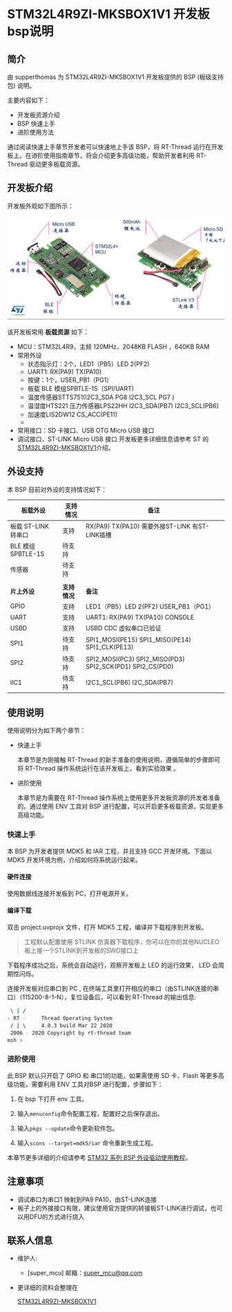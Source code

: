 # STM32L4R9ZI-MKSBOX1V1 开发板bsp说明

## 简介

由 supperthomas 为 STM32L4R9ZI-MKSBOX1V1 开发板提供的 BSP (板级支持包) 说明。

主要内容如下：

- 开发板资源介绍
- BSP 快速上手
- 进阶使用方法

通过阅读快速上手章节开发者可以快速地上手该 BSP，将 RT-Thread 运行在开发板上。在进阶使用指南章节，将会介绍更多高级功能，帮助开发者利用 RT-Thread 驱动更多板载资源。

## 开发板介绍

开发板外观如下图所示：

![board](figures/board.png)

该开发板常用 **板载资源** 如下：

- MCU：STM32L4R9，主频 120MHz，2048KB FLASH ，640KB RAM
- 常用外设
  - 状态指示灯：2个，LED1（PB5）LED 2(PF2) 
  - UART1: RX(PA9) TX(PA10)
  - 按键：1个，USER_PB1（PG1）
  - 板载 BLE 模组SPBTLE-1S（SPI/UART)
  - 温度传感器STTS751(I2C3_SDA PG8  I2C3_SCL PG7 )
  - 温湿度HTS221 压力传感器LPS22HH   I2C3_SDA(PB7) I2C3_SCL(PB6)
  - 加速度LIS2DW12  CS_ACC(PE11)
  - 
- 常用接口：SD 卡接口、USB OTG Micro USB 接口
- 调试接口，ST-LINK Micro USB 接口
开发板更多详细信息请参考 ST 的 [STM32L4R9ZI-MKSBOX1V1](https://www.st.com/zh/evaluation-tools/steval-mksbox1v1.html)介绍。

## 外设支持

本 BSP 目前对外设的支持情况如下：

|   **板载外设**    |  **支持情况**     |   **备注**   |
| ---- | ---- | ---- |
| 板载 ST-LINK 转串口 | 支持 | RX(PA9) TX(PA10) 需要外接ST-LINK 有ST-LINK插槽 |
| BLE 模组SPBTLE-1S | 待支持 |  |
| 传感器 | 待支持 |  |
|  |  |  |
|   **片上外设**      |    **支持情况**   |   **备注**    |
| GPIO | 支持 | LED1（PB5）LED 2(PF2) USER_PB1（PG1） |
| UART | 支持 | UART1: RX(PA9) TX(PA10)   CONSOLE |
| USBD | 支持 | USBD CDC 虚拟串口已验证 |
| SPI1 | 待支持 | SPI1_MOSI(PE15) SPI1_MISO(PE14) SPI1_CLK(PE13) |
| SPI2 | 待支持 | SPI2_MOSI(PC3) SPI2_MISO(PD3) SPI2_SCK(PD1) SPI2_CS(PD0) |
| IIC1 | 待支持 | I2C1_SCL(PB6)   I2C_SDA(PB7) |


## 使用说明

使用说明分为如下两个章节：

- 快速上手

    本章节是为刚接触 RT-Thread 的新手准备的使用说明，遵循简单的步骤即可将 RT-Thread 操作系统运行在该开发板上，看到实验效果 。

- 进阶使用

    本章节是为需要在 RT-Thread 操作系统上使用更多开发板资源的开发者准备的。通过使用 ENV 工具对 BSP 进行配置，可以开启更多板载资源，实现更多高级功能。


### 快速上手

本 BSP 为开发者提供 MDK5 和 IAR 工程，并且支持 GCC 开发环境。下面以 MDK5 开发环境为例，介绍如何将系统运行起来。

#### 硬件连接

使用数据线连接开发板到 PC，打开电源开关。

#### 编译下载

双击 project.uvprojx 文件，打开 MDK5 工程，编译并下载程序到开发板。

> 工程默认配置使用 STLINK 仿真器下载程序，你可以在你的其他NUCLEO板上接一个STLINK到开发板的SWD接口上

下载程序成功之后，系统会自动运行，观察开发板上 LED 的运行效果， LED 会周期性闪烁。

连接开发板对应串口到 PC , 在终端工具里打开相应的串口（由STLINK连接的串口）（115200-8-1-N），复位设备后，可以看到 RT-Thread 的输出信息:

```bash
 \ | /
- RT -     Thread Operating System
 / | \     4.0.3 build Mar 22 2020
 2006 - 2020 Copyright by rt-thread team
msh >
```
### 进阶使用

此 BSP 默认只开启了 GPIO 和 串口1的功能，如果需使用 SD 卡、Flash 等更多高级功能，需要利用 ENV 工具对BSP 进行配置，步骤如下：

1. 在 bsp 下打开 env 工具。

2. 输入`menuconfig`命令配置工程，配置好之后保存退出。

3. 输入`pkgs --update`命令更新软件包。

4. 输入`scons --target=mdk5/iar` 命令重新生成工程。

本章节更多详细的介绍请参考 [STM32 系列 BSP 外设驱动使用教程](../docs/STM32系列BSP外设驱动使用教程.md)。

## 注意事项

- 调试串口为串口1 映射到PA9   PA10，由ST-LINK连接
- 板子上的外接接口有限，建议使用官方提供的转接板ST-LINK进行调试，也可以用DFU的方式进行烧入


## 联系人信息

- 维护人:

  - [super_mcu] 邮箱：[super_mcu@qq.com](mailto:super_mcu@qq.com)

-  更详细的资料会整理在

   [STM32L4R9ZI-MKSBOX1V1](https://github.com/supperthomas/BSP_BOARD_STM32L4R9ZI_MKSBOX1V1.git)

